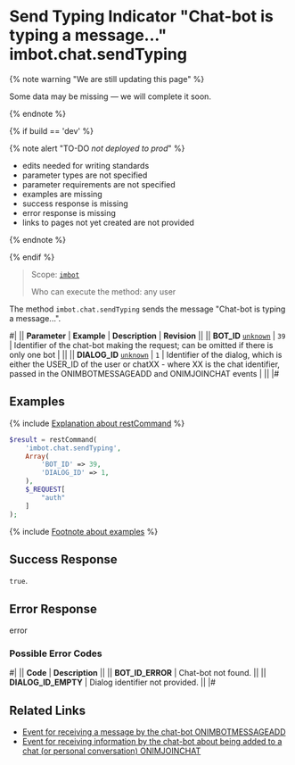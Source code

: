 # Send Typing Indicator "Chat-bot is typing a message..." imbot.chat.sendTyping

{% note warning "We are still updating this page" %}

Some data may be missing — we will complete it soon.

{% endnote %}

{% if build == 'dev' %}

{% note alert "TO-DO _not deployed to prod_" %}

- edits needed for writing standards
- parameter types are not specified
- parameter requirements are not specified
- examples are missing
- success response is missing
- error response is missing
- links to pages not yet created are not provided

{% endnote %}

{% endif %}

> Scope: [`imbot`](../../scopes/permissions.md)
>
> Who can execute the method: any user

The method `imbot.chat.sendTyping` sends the message "Chat-bot is typing a message...".

#|
|| **Parameter** | **Example** | **Description** | **Revision** ||
|| **BOT_ID**
[`unknown`](../../data-types.md) | `39` | Identifier of the chat-bot making the request; can be omitted if there is only one bot | ||
|| **DIALOG_ID**
[`unknown`](../../data-types.md) | `1` | Identifier of the dialog, which is either the USER_ID of the user or chatXX - where XX is the chat identifier, passed in the ONIMBOTMESSAGEADD and ONIMJOINCHAT events | ||
|#

## Examples

{% include [Explanation about restCommand](../_includes/rest-command.md) %}

```php
$result = restCommand(
    'imbot.chat.sendTyping',
    Array(
        'BOT_ID' => 39,
        'DIALOG_ID' => 1,
    ),
    $_REQUEST[
        "auth"
    ]
);
```

{% include [Footnote about examples](../../../_includes/examples.md) %}

## Success Response

`true`.

## Error Response

error

### Possible Error Codes

#|
|| **Code** | **Description** ||
|| **BOT_ID_ERROR** | Chat-bot not found. ||
|| **DIALOG_ID_EMPTY** | Dialog identifier not provided. ||
|#

## Related Links

- [Event for receiving a message by the chat-bot ONIMBOTMESSAGEADD](./events/index.md)
- [Event for receiving information by the chat-bot about being added to a chat (or personal conversation) ONIMJOINCHAT](../chats/events/on-imbot-join-chat.md)